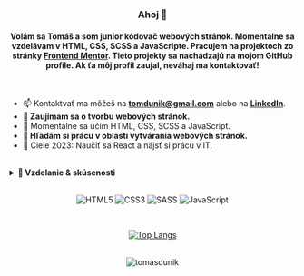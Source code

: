 <h3 align="center">Ahoj 👋</h1>
<h4 align="center">

Volám sa Tomáš a som junior kódovač webových stránok. Momentálne sa vzdelávam v HTML, CSS, SCSS a JavaScripte. Pracujem na projektoch zo stránky [Frontend Mentor](https://www.frontendmentor.io/home). Tieto projekty sa nachádzajú na mojom GitHub profile. Ak ťa môj profil zaujal, neváhaj ma kontaktovať!

</h4>
<br/>

- 📫 Kontaktvať ma môžeš na **tomdunik@gmail.com** alebo na [**LinkedIn**](https://www.linkedin.com/in/tom%C3%A1%C5%A1-dun%C3%ADk-31101325a/).
- **👀 Zaujímam sa o tvorbu webových stránok.**
- 🌱 Momentálne sa učím HTML, CSS, SCSS a JavaScript.
- **💞️ Hľadám si prácu v oblasti vytvárania webových stránok.**
- 🥅 Ciele 2023: Naučiť sa React a nájsť si prácu v IT.

<br/>

<details>
  <summary><b>📃 Vzdelanie & skúsenosti</b></summary>

## Vzdelanie

- 📖 **Mechanik počítačových sietí**\
   📆 2007 - 2011\
   📍 **Stredná odborná škola strojnícka**, Považská Bystrica, Slovensko

## Skúsenosti

<img align="right" src="https://img.shields.io/badge/javascript-%23323330.svg?style=flat&logo=javascript&logoColor=%23F7DF1E" />
<img align="right" src="https://img.shields.io/badge/SASS-hotpink.svg?style=flat&logo=SASS&logoColor=white" />
<img align="right" src="https://img.shields.io/badge/css3-%231572B6.svg?style=flat&logo=css3&logoColor=white" />
<img align="right" src="https://img.shields.io/badge/html5-%23E34F26.svg?style=flat&logo=html5&logoColor=white" />

- 👨‍💻 **Junior kódovač webových stránok - samouk**\
  📆 10/2022 - súčasnosť\
  📍 **Freelancer** - Bratislava, Slovensko

</details>

<br/>

<div align="center">

![HTML5](https://img.shields.io/badge/html5-%23E34F26.svg?style=for-the-badge&logo=html5&logoColor=white)
![CSS3](https://img.shields.io/badge/css3-%231572B6.svg?style=for-the-badge&logo=css3&logoColor=white)
![SASS](https://img.shields.io/badge/SASS-hotpink.svg?style=for-the-badge&logo=SASS&logoColor=white)
![JavaScript](https://img.shields.io/badge/javascript-%23323330.svg?style=for-the-badge&logo=javascript&logoColor=%23F7DF1E)
<!-- ![React](https://img.shields.io/badge/react-%2320232a.svg?style=for-the-badge&logo=react&logoColor=%2361DAFB) -->
<!-- ![GitHub](https://img.shields.io/badge/github-%23121011.svg?style=for-the-badge&logo=github&logoColor=white) -->
<!-- ![Visual Studio Code](https://img.shields.io/badge/Visual%20Studio%20Code-0078d7.svg?style=for-the-badge&logo=visual-studio-code&logoColor=white) -->

<!-- https://github.com/Ileriayo/markdown-badges -->
<br/>

[![Top Langs](https://github-readme-stats.vercel.app/api/top-langs/?username=tomasdunik&layout=compact)](https://github.com/tomasdunik/github-readme-stats)

<br/>

<img src="https://komarev.com/ghpvc/?username=tomasdunik&label=Profile%20views&color=0e75b6&style=flat" alt="tomasdunik" />

</div>
